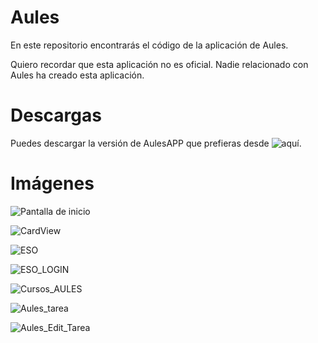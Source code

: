 # Aules

En este repositorio encontrarás el código de la aplicación de Aules.

Quiero recordar que esta aplicación no es oficial. Nadie relacionado con Aules ha creado esta aplicación.

# Descargas

Puedes descargar la versión de AulesAPP que prefieras desde ![aquí](https://github.com/horacio507/Aules_App_Android/releases).

# Imágenes
![Pantalla de inicio](https://user-images.githubusercontent.com/87150874/147409608-e8a54ebf-413a-451f-8edb-0d2fb2d2ca28.jpg)


![CardView](https://user-images.githubusercontent.com/87150874/147409618-57065afb-b86f-4785-b288-125ec9122fd5.jpg)


![ESO](https://user-images.githubusercontent.com/87150874/147409639-9b45f726-ba90-4abf-956d-2b4fdd84d8ae.jpg)


![ESO_LOGIN](https://user-images.githubusercontent.com/87150874/147409650-120cd353-d5c4-4127-9749-2a2dde07b76b.jpg)


![Cursos_AULES](https://user-images.githubusercontent.com/87150874/147409669-9894831a-d235-4d6e-ae5f-47786c7be6c5.jpg)


![Aules_tarea](https://user-images.githubusercontent.com/87150874/147409758-a1efabcd-03b1-4a1c-8ca0-708ced4eab47.jpg)


![Aules_Edit_Tarea](https://user-images.githubusercontent.com/87150874/147410052-369bf24e-1142-4423-85cd-24f86c9ddcf0.jpg)
